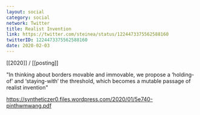 ```yaml
---
layout: social
category: social
network: Twitter
title: Realist Invention
link: https://twitter.com/steinea/status/1224473375562588160
twitterID: 1224473375562588160
date: 2020-02-03
---
```


[[2020]] / [[posting]]

"In thinking about borders movable and immovable, we propose a ‘holding-of’ and ‘staying-with’ the threshold, which becomes a mutable passage of realist invention"

<https://syntheticzer0.files.wordpress.com/2020/01/5e740-pinthwmwang.pdf>
